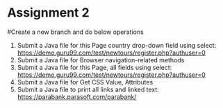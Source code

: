 # Assignment 2

#Create a new branch and do below operations

1. Submit a Java file for this Page country drop-down field using select: https://demo.guru99.com/test/newtours/register.php?authuser=0
2. Submit a Java file for Browser navigation-related methods
3. Submit a Java file for this Page, all fields using select: https://demo.guru99.com/test/newtours/register.php?authuser=0
4. Submit a Java file for Get CSS Value, Attributes
5. Submit a Java file to print all links and linked text: https://parabank.parasoft.com/parabank/
